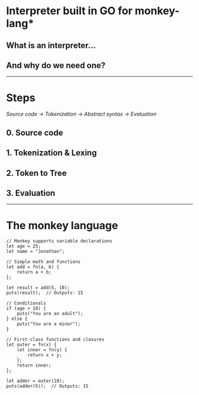 # Interpreter built in GO for monkey-lang*

## What is an interpreter...

## And why do we need one?

****
# Steps
*Source code -> Tokenization -> Abstract syntax -> Evaluation*
## 0. Source code

## 1. Tokenization & Lexing

## 2. Token to Tree

## 3. Evaluation
****
# The monkey language

```
// Monkey supports variable declarations
let age = 25;
let name = "Jonathan";

// Simple math and functions
let add = fn(a, b) { 
    return a + b;
};

let result = add(5, 10);
puts(result);  // Outputs: 15

// Conditionals
if (age > 18) {
    puts("You are an adult");
} else {
    puts("You are a minor");
}

// First-class functions and closures
let outer = fn(x) {
    let inner = fn(y) {
        return x + y;
    };
    return inner;
};

let adder = outer(10);
puts(adder(5));  // Outputs: 15

```